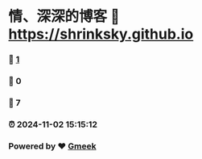 # 情、深深的博客 :link: https://shrinksky.github.io 
### :page_facing_up: [1](https://shrinksky.github.io/tag.html) 
### :speech_balloon: 0 
### :hibiscus: 7 
### :alarm_clock: 2024-11-02 15:15:12 
### Powered by :heart: [Gmeek](https://github.com/Meekdai/Gmeek)
